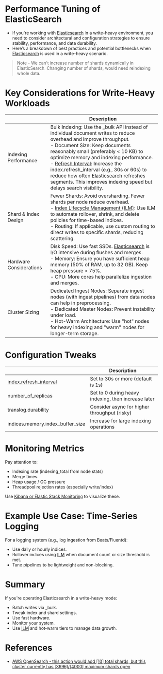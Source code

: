 # Performance Tuning of ElasticSearch
- If you're working with [Elasticsearch](../ElasticSearch/Readme.md) in a write-heavy environment, you need to consider architectural and configuration strategies to ensure stability, performance, and data durability. 
- Here’s a breakdown of best practices and potential bottlenecks when [Elasticsearch](../ElasticSearch/Readme.md) is used in a write-heavy scenario.

> Note - We can't increase number of shards dynamically in ElasticSearch. Changing number of shards, would need reindexing whole data.

# Key Considerations for Write-Heavy Workloads

|                         | Description                                                                                                                                                                                                                                                                                                                                                                                                                                                                                  |
|-------------------------|----------------------------------------------------------------------------------------------------------------------------------------------------------------------------------------------------------------------------------------------------------------------------------------------------------------------------------------------------------------------------------------------------------------------------------------------------------------------------------------------|
| Indexing Performance    | Bulk Indexing: Use the _bulk API instead of individual document writes to reduce overhead and improve throughput.<br/>- Document Size: Keep documents reasonably small (preferably < 10 KB) to optimize memory and indexing performance.<br/>- [Refresh Interval](RefreshInterval.md): Increase the index.refresh_interval (e.g., 30s or 60s) to reduce how often [Elasticsearch](../ElasticSearch/Readme.md) refreshes segments. This improves indexing speed but delays search visibility. |
| Shard & Index Design    | Fewer Shards: Avoid oversharding. Fewer shards per node reduce overhead.<br/>- [Index Lifecycle Management (ILM)](ILM.md): Use ILM to automate rollover, shrink, and delete policies for time-based indices.<br/>- Routing: If applicable, use custom routing to direct writes to specific shards, reducing scattering.                                                                                                                                                                      |
| Hardware Considerations | Disk Speed: Use fast SSDs. [Elasticsearch](../ElasticSearch/Readme.md) is I/O intensive during flushes and merges.<br/>- Memory: Ensure you have sufficient heap memory (50% of RAM, up to 32 GB). Keep heap pressure < 75%.<br/>- CPU: More cores help parallelize ingestion and merges.                                                                                                                                                                                                    |
| Cluster Sizing          | Dedicated Ingest Nodes: Separate ingest nodes (with ingest pipelines) from data nodes can help in preprocessing.<br/>- Dedicated Master Nodes: Prevent instability under load.<br/>- Hot-Warm Architecture: Use "hot" nodes for heavy indexing and "warm" nodes for longer-term storage.                                                                                                                                                                                                     |

# Configuration Tweaks

|                                              | Description                                         |
|----------------------------------------------|-----------------------------------------------------|
| [index.refresh_interval](RefreshInterval.md) | Set to 30s or more (default is 1s)                  |
| number_of_replicas                           | Set to 0 during heavy indexing, then increase later |
| translog.durability                          | Consider async for higher throughput (risky)        |
| indices.memory.index_buffer_size             | Increase for large indexing operations              |

# Monitoring Metrics
Pay attention to:
- Indexing rate (indexing_total from node stats)
- Merge times 
- Heap usage / GC pressure 
- Threadpool rejection rates (especially write/index)

Use [Kibana or Elastic Stack Monitoring](../../../12_Observability/ELK.md) to visualize these.

# Example Use Case: Time-Series Logging
For a logging system (e.g., log ingestion from Beats/Fluentd):
- Use daily or hourly indices. 
- Rollover indices using [ILM](ILM.md) when document count or size threshold is met. 
- Tune pipelines to be lightweight and non-blocking.

# Summary
If you're operating Elasticsearch in a write-heavy mode:
- Batch writes via _bulk. 
- Tweak index and shard settings. 
- Use fast hardware. 
- Monitor your system. 
- Use [ILM](ILM.md) and hot-warm tiers to manage data growth.

# References
- [AWS OpenSearch - this action would add [10] total shards, but this cluster currently has [3996]/[4000] maximum shards open](https://stackoverflow.com/questions/73411388/aws-opensearch-this-action-would-add-10-total-shards-but-this-cluster-curre)